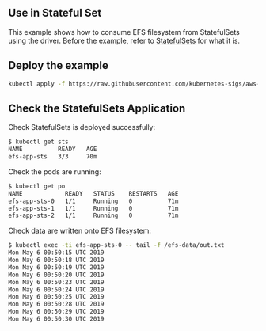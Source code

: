 ## Use in Stateful Set
This example shows how to consume EFS filesystem from StatefulSets using the driver. Before the example, refer to [StatefulSets](https://kubernetes.io/docs/concepts/workloads/controllers/statefulset/) for what it is.

## Deploy the example

```sh
kubectl apply -f https://raw.githubusercontent.com/kubernetes-sigs/aws-efs-csi-driver/master/examples/kubernetes/statefulset/specs/example.yaml
```

## Check the StatefulSets Application
Check StatefulSets is deployed successfully:
```sh
$ kubectl get sts
NAME          READY   AGE
efs-app-sts   3/3     70m
``` 

Check the pods are running:
```sh
$ kubectl get po
NAME            READY   STATUS    RESTARTS   AGE
efs-app-sts-0   1/1     Running   0          71m
efs-app-sts-1   1/1     Running   0          71m
efs-app-sts-2   1/1     Running   0          71m
```

Check data are written onto EFS filesystem:
```sh
$ kubectl exec -ti efs-app-sts-0 -- tail -f /efs-data/out.txt
Mon May 6 00:50:15 UTC 2019
Mon May 6 00:50:18 UTC 2019
Mon May 6 00:50:19 UTC 2019
Mon May 6 00:50:20 UTC 2019
Mon May 6 00:50:23 UTC 2019
Mon May 6 00:50:24 UTC 2019
Mon May 6 00:50:25 UTC 2019
Mon May 6 00:50:28 UTC 2019
Mon May 6 00:50:29 UTC 2019
Mon May 6 00:50:30 UTC 2019
```

